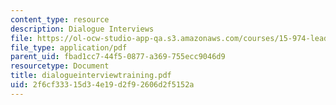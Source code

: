 ```yaml
---
content_type: resource
description: Dialogue Interviews
file: https://ol-ocw-studio-app-qa.s3.amazonaws.com/courses/15-974-leadership-lab-spring-2003/2f6cf33315d34e19d2f92606d2f5152a_dialogueinterviewtraining.pdf
file_type: application/pdf
parent_uid: fbad1cc7-44f5-0877-a369-755ecc9046d9
resourcetype: Document
title: dialogueinterviewtraining.pdf
uid: 2f6cf333-15d3-4e19-d2f9-2606d2f5152a
---
```

